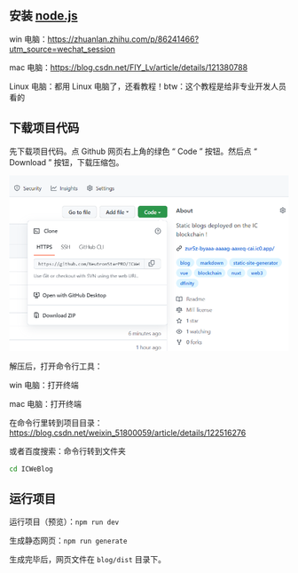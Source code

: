 ## 安装 [node.js](https://www.baidu.com/s?ie=UTF-8&wd=%E5%AE%89%E8%A3%85nodejs)

win 电脑：https://zhuanlan.zhihu.com/p/86241466?utm_source=wechat_session

mac 电脑：https://blog.csdn.net/FIY_Lv/article/details/121380788

Linux 电脑：都用 Linux 电脑了，还看教程！btw：这个教程是给非专业开发人员看的



## 下载项目代码

先下载项目代码。点 Github 网页右上角的绿色 “ Code ” 按钮。然后点 “ Download ” 按钮，下载压缩包。

![image-20221011220827577](assets/如何生成网站/image-20221011220827577.png)

解压后，打开命令行工具：

win 电脑：打开终端

mac 电脑：打开终端

在命令行里转到项目目录：https://blog.csdn.net/weixin_51800059/article/details/122516276

或者百度搜索：命令行转到文件夹

```bash
cd ICWeBlog
```



## 运行项目

运行项目（预览）：`npm run dev` 

生成静态网页：`npm run generate` 

生成完毕后，网页文件在 `blog/dist` 目录下。